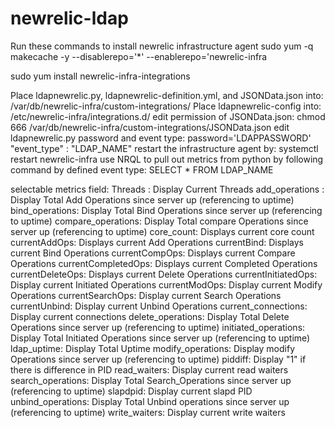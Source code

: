 # newrelic-ldap
Run these commands to install newrelic infrastructure agent
  sudo yum -q makecache -y --disablerepo='*' --enablerepo='newrelic-infra

  sudo yum install newrelic-infra-integrations

Place ldapnewrelic.py, ldapnewrelic-definition.yml, and JSONData.json into:
          /var/db/newrelic-infra/custom-integrations/
Place ldapnewrelic-config into:
         /etc/newrelic-infra/integrations.d/
edit permission of JSONData.json:
         chmod 666 /var/db/newrelic-infra/custom-integrations/JSONData.json
edit ldapnewrelic.py password and event type:
         password='LDAPPASSWORD'
         "event_type" : "LDAP_NAME"
restart the infrastructure agent by:
         systemctl restart newrelic-infra
use NRQL to pull out metrics from python by following command by defined event type:
         SELECT * FROM LDAP_NAME

selectable metrics field:
Threads : Display Current Threads
add_operations : Display Total Add Operations since server up (referencing to uptime)
bind_operations: Display Total Bind Operations since server up (referencing to uptime)
compare_operations: Display Total compare Operations since server up (referencing to uptime)
core_count: Displays current core count
currentAddOps: Displays current Add Operations
currentBind: Displays current Bind Operations
currentCompOps: Displays current Compare Operations
currentCompletedOps: Displays current Completed Operations
currentDeleteOps: Displays current Delete Operations
currentInitiatedOps: Display current Initiated Operations
currentModOps: Display current Modify Operations
currentSearchOps: Display current Search Operations
currentUnbind: Display current Unbind Operations
current_connections: Display current connections
delete_operations: Display Total Delete Operations since server up (referencing to uptime)
initiated_operations: Display Total Initiated Operations since server up (referencing to uptime)
ldap_uptime: Display Total Uptime
modify_operations: Display modify Operations since server up (referencing to uptime)
piddiff: Display "1" if there is difference in PID
read_waiters: Display current read waiters
search_operations: Display Total Search_Operations since server up (referencing to uptime)
slapdpid: Display current slapd PID
unbind_operations: Display Total Unbind operations since server up (referencing to uptime)
write_waiters: Display current write waiters
